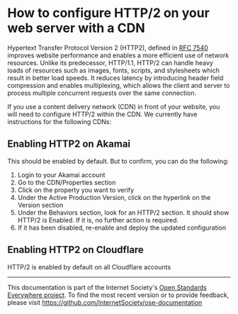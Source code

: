 # How to configure HTTP/2 on your web server with a CDN

Hypertext Transfer Protocol Version 2 (HTTP2), defined in [RFC 7540](https://tools.ietf.org/html/rfc7540) improves website performance and enables a more efficient use of network resources. Unlike its predecessor, HTTP/1.1, HTTP/2 can handle heavy loads of resources such as images, fonts, scripts, and stylesheets which result in better load speeds.  It reduces latency by introducing header field compression and enables multiplexing, which allows the client and server to process multiple concurrent requests over the same connection.  

If you use a content delivery network (CDN) in front of your website, you will need to configure HTTP/2 within the CDN. We currently have instructions for the following CDNs:

## Enabling HTTP2 on Akamai
 
This should be enabled by default. But to confirm, you can do the following:
1. Login to your Akamai account
2. Go to the CDN/Properties section
3. Click on the property you want to verify
4. Under the Active Production Version, click on the hyperlink on the Version section
5. Under the Behaviors section, look for an HTTP/2 section. It should show HTTP/2 is Enabled. If it is, no further action is required.
6. If it has been disabled, re-enable and deploy the updated configuration
 
## Enabling HTTP2 on Cloudflare

HTTP/2 is enabled by default on all Cloudflare accounts
 
--------


This documentation is part of the Internet Society's [Open Standards Everywhere project](https://www.internetsociety.org/ose/).
To find the most recent version or to provide feedback, please visit https://github.com/InternetSociety/ose-documentation
